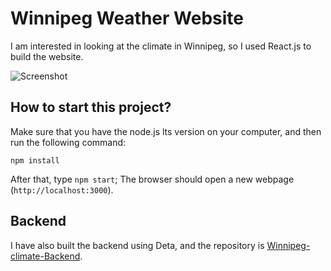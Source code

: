 # Winnipeg Weather Website

I am interested in looking at the climate in Winnipeg, so I used React.js to build the website.

![Screenshot](https://i.imgur.com/zSgduwE.png)

## How to start this project?

Make sure that you have the node.js lts version on your computer, and then run the following command:

```shell
npm install
```

After that, type `npm start`; The browser should open a new webpage (`http://localhost:3000`).

## Backend

I have also built the backend using Deta, and the repository is [Winnipeg-climate-Backend](https://github.com/calpa/Winnipeg-climate-Backend).
